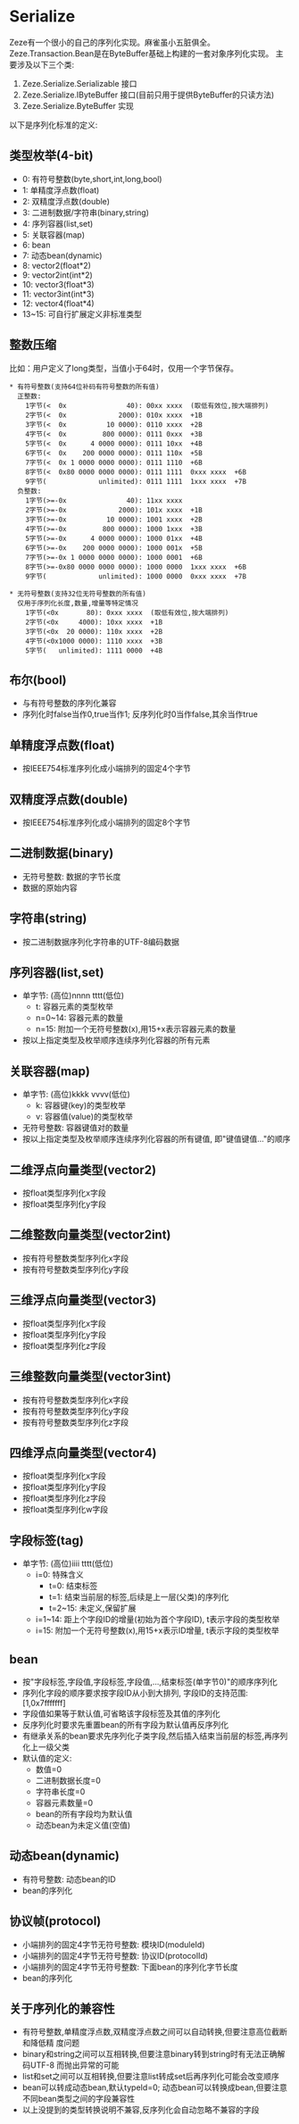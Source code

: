# Serialize

Zeze有一个很小的自己的序列化实现。麻雀虽小五脏俱全。
Zeze.Transaction.Bean是在ByteBuffer基础上构建的一套对象序列化实现。
主要涉及以下三个类:

1. Zeze.Serialize.Serializable 接口
2. Zeze.Serialize.IByteBuffer 接口(目前只用于提供ByteBuffer的只读方法)
3. Zeze.Serialize.ByteBuffer 实现

以下是序列化标准的定义:

## 类型枚举(4-bit)

- 0: 有符号整数(byte,short,int,long,bool)
- 1: 单精度浮点数(float)
- 2: 双精度浮点数(double)
- 3: 二进制数据/字符串(binary,string)
- 4: 序列容器(list,set)
- 5: 关联容器(map)
- 6: bean
- 7: 动态bean(dynamic)
- 8: vector2(float*2)
- 9: vector2int(int*2)
- 10: vector3(float*3)
- 11: vector3int(int*3)
- 12: vector4(float*4)
- 13~15: 可自行扩展定义非标准类型

## 整数压缩

比如：用户定义了long类型，当值小于64时，仅用一个字节保存。

```
* 有符号整数(支持64位补码有符号整数的所有值)
  正整数:
    1字节(<  0x               40): 00xx xxxx  (取低有效位,按大端排列)
    2字节(<  0x             2000): 010x xxxx  +1B
    3字节(<  0x          10 0000): 0110 xxxx  +2B
    4字节(<  0x         800 0000): 0111 0xxx  +3B
    5字节(<  0x      4 0000 0000): 0111 10xx  +4B
    6字节(<  0x    200 0000 0000): 0111 110x  +5B
    7字节(<  0x 1 0000 0000 0000): 0111 1110  +6B
    8字节(<  0x80 0000 0000 0000): 0111 1111  0xxx xxxx  +6B
    9字节(             unlimited): 0111 1111  1xxx xxxx  +7B
  负整数:
    1字节(>=-0x               40): 11xx xxxx
    2字节(>=-0x             2000): 101x xxxx  +1B
    3字节(>=-0x          10 0000): 1001 xxxx  +2B
    4字节(>=-0x         800 0000): 1000 1xxx  +3B
    5字节(>=-0x      4 0000 0000): 1000 01xx  +4B
    6字节(>=-0x    200 0000 0000): 1000 001x  +5B
    7字节(>=-0x 1 0000 0000 0000): 1000 0001  +6B
    8字节(>=-0x80 0000 0000 0000): 1000 0000  1xxx xxxx  +6B
    9字节(             unlimited): 1000 0000  0xxx xxxx  +7B

* 无符号整数(支持32位无符号整数的所有值)
  仅用于序列化长度,数量,增量等特定情况
    1字节(<0x       80): 0xxx xxxx  (取低有效位,按大端排列)
    2字节(<0x     4000): 10xx xxxx  +1B
    3字节(<0x  20 0000): 110x xxxx  +2B
    4字节(<0x1000 0000): 1110 xxxx  +3B
    5字节(   unlimited): 1111 0000  +4B
```

## 布尔(bool)

- 与有符号整数的序列化兼容
- 序列化时false当作0,true当作1; 反序列化时0当作false,其余当作true

## 单精度浮点数(float)

- 按IEEE754标准序列化成小端排列的固定4个字节

## 双精度浮点数(double)

- 按IEEE754标准序列化成小端排列的固定8个字节

## 二进制数据(binary)

- 无符号整数: 数据的字节长度
- 数据的原始内容

## 字符串(string)

- 按二进制数据序列化字符串的UTF-8编码数据

## 序列容器(list,set)

- 单字节: (高位)nnnn tttt(低位)
    - t: 容器元素的类型枚举
    - n=0~14: 容器元素的数量
    - n=15: 附加一个无符号整数(x),用15+x表示容器元素的数量
- 按以上指定类型及枚举顺序连续序列化容器的所有元素

## 关联容器(map)

- 单字节: (高位)kkkk vvvv(低位)
    - k: 容器键(key)的类型枚举
    - v: 容器值(value)的类型枚举
- 无符号整数: 容器键值对的数量
- 按以上指定类型及枚举顺序连续序列化容器的所有键值, 即"键值键值..."的顺序

## 二维浮点向量类型(vector2)

- 按float类型序列化x字段
- 按float类型序列化y字段

## 二维整数向量类型(vector2int)

- 按有符号整数类型序列化x字段
- 按有符号整数类型序列化y字段

## 三维浮点向量类型(vector3)

- 按float类型序列化x字段
- 按float类型序列化y字段
- 按float类型序列化z字段

## 三维整数向量类型(vector3int)

- 按有符号整数类型序列化x字段
- 按有符号整数类型序列化y字段
- 按有符号整数类型序列化z字段

## 四维浮点向量类型(vector4)

- 按float类型序列化x字段
- 按float类型序列化y字段
- 按float类型序列化z字段
- 按float类型序列化w字段

## 字段标签(tag)

- 单字节: (高位)iiii tttt(低位)
    - i=0: 特殊含义
        - t=0: 结束标签
        - t=1: 结束当前层的标签,后续是上一层(父类)的序列化
        - t=2~15: 未定义,保留扩展
    - i=1~14: 距上个字段ID的增量(初始为首个字段ID), t表示字段的类型枚举
    - i=15: 附加一个无符号整数(x),用15+x表示ID增量, t表示字段的类型枚举

## bean

- 按"字段标签,字段值,字段标签,字段值,...,结束标签(单字节0)"的顺序序列化
- 序列化字段的顺序要求按字段ID从小到大排列, 字段ID的支持范围: [1,0x7fffffff]
- 字段值如果等于默认值,可省略该字段标签及其值的序列化
- 反序列化时要求先重置bean的所有字段为默认值再反序列化
- 有继承关系的bean要求先序列化子类字段,然后插入结束当前层的标签,再序列化上一级父类
- 默认值的定义:
    - 数值=0
    - 二进制数据长度=0
    - 字符串长度=0
    - 容器元素数量=0
    - bean的所有字段均为默认值
    - 动态bean为未定义值(空值)

## 动态bean(dynamic)

- 有符号整数: 动态bean的ID
- bean的序列化

## 协议帧(protocol)

- 小端排列的固定4字节无符号整数: 模块ID(moduleId)
- 小端排列的固定4字节无符号整数: 协议ID(protocolId)
- 小端排列的固定4字节无符号整数: 下面bean的序列化字节长度
- bean的序列化

## 关于序列化的兼容性

- 有符号整数,单精度浮点数,双精度浮点数之间可以自动转换,但要注意高位截断和降低精
  度问题
- binary和string之间可以互相转换,但要注意binary转到string时有无法正确解码UTF-8
  而抛出异常的可能
- list和set之间可以互相转换,但要注意list转成set后再序列化可能会改变顺序
- bean可以转成动态bean,默认typeId=0; 动态bean可以转换成bean,但要注意不同bean类型之间的字段兼容性
- 以上没提到的类型转换说明不兼容,反序列化会自动忽略不兼容的字段
